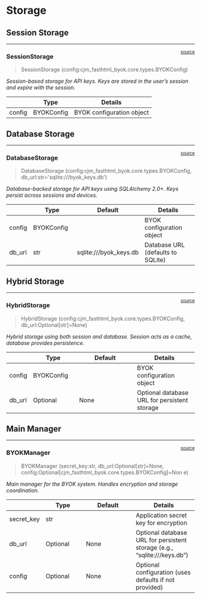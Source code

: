# Storage


<!-- WARNING: THIS FILE WAS AUTOGENERATED! DO NOT EDIT! -->

## Session Storage

------------------------------------------------------------------------

<a
href="https://github.com/cj-mills/cjm-fasthtml-byok/blob/main/cjm_fasthtml_byok/core/storage.py#L20"
target="_blank" style="float:right; font-size:smaller">source</a>

### SessionStorage

>  SessionStorage (config:cjm_fasthtml_byok.core.types.BYOKConfig)

*Session-based storage for API keys. Keys are stored in the user’s
session and expire with the session.*

<table>
<thead>
<tr>
<th></th>
<th><strong>Type</strong></th>
<th><strong>Details</strong></th>
</tr>
</thead>
<tbody>
<tr>
<td>config</td>
<td>BYOKConfig</td>
<td>BYOK configuration object</td>
</tr>
</tbody>
</table>

## Database Storage

------------------------------------------------------------------------

<a
href="https://github.com/cj-mills/cjm-fasthtml-byok/blob/main/cjm_fasthtml_byok/core/storage.py#L113"
target="_blank" style="float:right; font-size:smaller">source</a>

### DatabaseStorage

>  DatabaseStorage (config:cjm_fasthtml_byok.core.types.BYOKConfig,
>                       db_url:str='sqlite:///byok_keys.db')

*Database-backed storage for API keys using SQLAlchemy 2.0+. Keys
persist across sessions and devices.*

<table>
<colgroup>
<col style="width: 6%" />
<col style="width: 25%" />
<col style="width: 34%" />
<col style="width: 34%" />
</colgroup>
<thead>
<tr>
<th></th>
<th><strong>Type</strong></th>
<th><strong>Default</strong></th>
<th><strong>Details</strong></th>
</tr>
</thead>
<tbody>
<tr>
<td>config</td>
<td>BYOKConfig</td>
<td></td>
<td>BYOK configuration object</td>
</tr>
<tr>
<td>db_url</td>
<td>str</td>
<td>sqlite:///byok_keys.db</td>
<td>Database URL (defaults to SQLite)</td>
</tr>
</tbody>
</table>

## Hybrid Storage

------------------------------------------------------------------------

<a
href="https://github.com/cj-mills/cjm-fasthtml-byok/blob/main/cjm_fasthtml_byok/core/storage.py#L295"
target="_blank" style="float:right; font-size:smaller">source</a>

### HybridStorage

>  HybridStorage (config:cjm_fasthtml_byok.core.types.BYOKConfig,
>                     db_url:Optional[str]=None)

*Hybrid storage using both session and database. Session acts as a
cache, database provides persistence.*

<table>
<colgroup>
<col style="width: 6%" />
<col style="width: 25%" />
<col style="width: 34%" />
<col style="width: 34%" />
</colgroup>
<thead>
<tr>
<th></th>
<th><strong>Type</strong></th>
<th><strong>Default</strong></th>
<th><strong>Details</strong></th>
</tr>
</thead>
<tbody>
<tr>
<td>config</td>
<td>BYOKConfig</td>
<td></td>
<td>BYOK configuration object</td>
</tr>
<tr>
<td>db_url</td>
<td>Optional</td>
<td>None</td>
<td>Optional database URL for persistent storage</td>
</tr>
</tbody>
</table>

## Main Manager

------------------------------------------------------------------------

<a
href="https://github.com/cj-mills/cjm-fasthtml-byok/blob/main/cjm_fasthtml_byok/core/storage.py#L381"
target="_blank" style="float:right; font-size:smaller">source</a>

### BYOKManager

>  BYOKManager (secret_key:str, db_url:Optional[str]=None,
>                   config:Optional[cjm_fasthtml_byok.core.types.BYOKConfig]=Non
>                   e)

*Main manager for the BYOK system. Handles encryption and storage
coordination.*

<table>
<colgroup>
<col style="width: 6%" />
<col style="width: 25%" />
<col style="width: 34%" />
<col style="width: 34%" />
</colgroup>
<thead>
<tr>
<th></th>
<th><strong>Type</strong></th>
<th><strong>Default</strong></th>
<th><strong>Details</strong></th>
</tr>
</thead>
<tbody>
<tr>
<td>secret_key</td>
<td>str</td>
<td></td>
<td>Application secret key for encryption</td>
</tr>
<tr>
<td>db_url</td>
<td>Optional</td>
<td>None</td>
<td>Optional database URL for persistent storage (e.g.,
“sqlite:///keys.db”)</td>
</tr>
<tr>
<td>config</td>
<td>Optional</td>
<td>None</td>
<td>Optional configuration (uses defaults if not provided)</td>
</tr>
</tbody>
</table>
